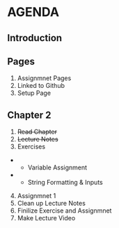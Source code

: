 # **AGENDA**
## Introduction

## Pages
1. Assignmnet Pages
2. Linked to Github
3. Setup Page


## Chapter 2
1. ~~Read Chapter~~
2. ~~Lecture Notes~~
3. Exercises 
-  - Variable Assignment 
-  - String Formatting & Inputs 
4. Assignmnet 1
5. Clean up Lecture Notes
6. Finilize Exercise and Assignmnet
7. Make Lecture Video 



